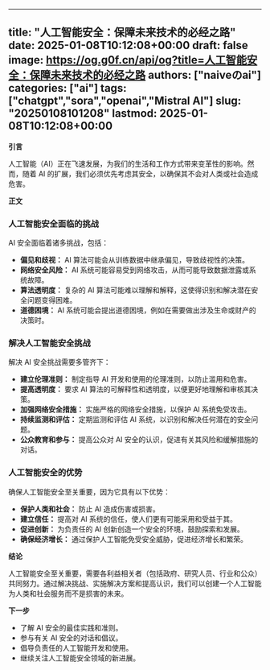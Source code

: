 
---
title: "人工智能安全：保障未来技术的必经之路"
date: 2025-01-08T10:12:08+00:00
draft: false
image: https://og.g0f.cn/api/og?title=人工智能安全：保障未来技术的必经之路
authors: ["naiveのai"]
categories: ["ai"]
tags: ["chatgpt","sora","openai","Mistral AI"]
slug: "20250108101208"
lastmod: 2025-01-08T10:12:08+00:00
---
**引言**

人工智能（AI）正在飞速发展，为我们的生活和工作方式带来变革性的影响。然而，随着 AI 的扩展，我们必须优先考虑其安全，以确保其不会对人类或社会造成危害。

**正文**

### 人工智能安全面临的挑战

AI 安全面临着诸多挑战，包括：

- **偏见和歧视：** AI 算法可能会从训练数据中继承偏见，导致歧视性的决策。
- **网络安全风险：** AI 系统可能容易受到网络攻击，从而可能导致数据泄露或系统故障。
- **算法透明度：** 复杂的 AI 算法可能难以理解和解释，这使得识别和解决潜在安全问题变得困难。
- **道德困境：** AI 系统可能会提出道德困境，例如在需要做出涉及生命或财产的决策时。

### 解决人工智能安全挑战

解决 AI 安全挑战需要多管齐下：

- **建立伦理准则：** 制定指导 AI 开发和使用的伦理准则，以防止滥用和危害。
- **提高透明度：** 要求 AI 算法的可解释性和透明度，以便更好地理解和审核其决策。
- **加强网络安全措施：** 实施严格的网络安全措施，以保护 AI 系统免受攻击。
- **持续监测和评估：** 定期监测和评估 AI 系统，以识别和解决任何潜在的安全问题。
- **公众教育和参与：** 提高公众对 AI 安全的认识，促进有关其风险和缓解措施的对话。

### 人工智能安全的优势

确保人工智能安全至关重要，因为它具有以下优势：

- **保护人类和社会：** 防止 AI 造成伤害或损害。
- **建立信任：** 提高对 AI 系统的信任，使人们更有可能采用和受益于其。
- **促进创新：** 为负责任的 AI 创新创造一个安全的环境，鼓励探索和发展。
- **确保经济增长：** 通过保护人工智能免受安全威胁，促进经济增长和繁荣。

**结论**

人工智能安全至关重要，需要各利益相关者（包括政府、研究人员、行业和公众）共同努力。通过解决挑战、实施解决方案和提高认识，我们可以创建一个人工智能为人类和社会服务而不是损害的未来。

**下一步**

* 了解 AI 安全的最佳实践和准则。
* 参与有关 AI 安全的对话和倡议。
* 倡导负责任的人工智能开发和使用。
* 继续关注人工智能安全领域的新进展。